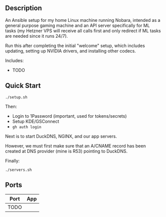 ## Description

An Ansible setup for my home Linux machine running Nobara, intended as a general purpose gaming machine and an API server specifically for ML tasks (my Hetzner VPS will receive all calls first and only redirect if ML tasks are needed since it runs 24/7). 

Run this after completing the initial "welcome" setup, which includes updating, setting up NVIDIA drivers, and installing other codecs.

Includes: 

- TODO

## Quick Start

```
./setup.sh
```

Then: 

- Login to 1Password (important, used for tokens/secrets)
- Setup KDE/GSConnect
- `gh auth login`

Next is to start DuckDNS, NGINX, and our app servers. 

However, we must first make sure that an A/CNAME record has been created at DNS provider (mine is R53) pointing to DuckDNS. 

Finally:

```
./servers.sh
```

## Ports

| Port | App     |
| ---- | ------- |
| TODO     |         |
